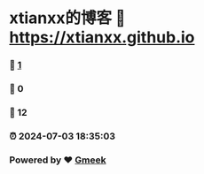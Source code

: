 # xtianxx的博客 :link: https://xtianxx.github.io 
### :page_facing_up: [1](https://xtianxx.github.io/tag.html) 
### :speech_balloon: 0 
### :hibiscus: 12 
### :alarm_clock: 2024-07-03 18:35:03 
### Powered by :heart: [Gmeek](https://github.com/Meekdai/Gmeek)
